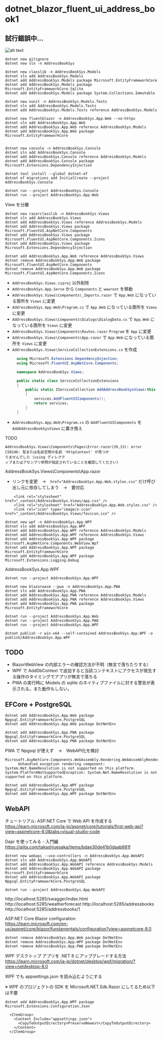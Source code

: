 # dotnet_blazor_fluent_ui_address_book1

## 試行錯誤中...

![alt text](images/README/image.png)

```
dotnet new gitignore
dotnet new sln -n AddressBookSys

dotnet new classlib -n AddressBookSys.Models
dotnet sln add AddressBookSys.Models
dotnet add AddressBookSys.Models package Microsoft.EntityFrameworkCore
dotnet add AddressBookSys.Models package Microsoft.EntityFrameworkCore.Sqlite
dotnet add AddressBookSys.Models package System.Collections.Immutable

dotnet new nunit -n AddressBookSys.Models.Tests
dotnet sln add AddressBookSys.Models.Tests
dotnet add AddressBookSys.Models.Tests reference AddressBookSys.Models

dotnet new fluentblazor -n AddressBookSys.App.Web --no-https
dotnet sln add AddressBookSys.App.Web
dotnet add AddressBookSys.App.Web reference AddressBookSys.Models
dotnet add AddressBookSys.App.Web package Microsoft.EntityFrameworkCore


```

```
dotnet new console -n AddressBookSys.Console
dotnet sln add AddressBookSys.Console
dotnet add AddressBookSys.Console reference AddressBookSys.Models
dotnet add AddressBookSys.Console package Microsoft.Extensions.DependencyInjection
```

```
dotnet tool install --global dotnet-ef
dotnet ef migrations add InitialCreate --project AddressBookSys.Console
```

```
dotnet run --project AddressBookSys.Console
dotnet run --project AddressBookSys.App.Web
```

View を分離
```
dotnet new razorclasslib -n AddressBookSys.Views
dotnet sln add AddressBookSys.Views
dotnet add AddressBookSys.Views reference AddressBookSys.Models
dotnet add AddressBookSys.Views package Microsoft.FluentUI.AspNetCore.Components
dotnet add AddressBookSys.Views package Microsoft.FluentUI.AspNetCore.Components.Icons
dotnet add AddressBookSys.Views package Microsoft.Extensions.DependencyInjection

dotnet add AddressBookSys.App.Web reference AddressBookSys.Views
dotnet remove AddressBookSys.App.Web package Microsoft.FluentUI.AspNetCore.Components
dotnet remove AddressBookSys.App.Web package Microsoft.FluentUI.AspNetCore.Components.Icons
```
* `AddressBookSys.Views.csproj` 以外削除
* `AddressBookSys.App.Serve` から `Components` と `wwwroot` を移動
* `AddressBookSys.Views\Components\_Imports.razor` で `App.Web` になっている箇所を `Views` に変更
* `AddressBookSys.App.Web\Program.cs` で `App.Web` になっている箇所を `Views` に変更
* `AddressBookSys.Views\Components\Dialogs\DialogData.cs` で `App.Web` になっている箇所を `Views` に変更
* `AddressBookSys.Views\Components\Routes.razor` `Program` を `App` に変更
* `AddressBookSys.Views\Components\App.razor` で `App.Web` になっている箇所を `Views` に変更
* `AddressBookSys.Views\ServiceCollectionExtensions.cs` を作成
  ```cs
    using Microsoft.Extensions.DependencyInjection;
    using Microsoft.FluentUI.AspNetCore.Components;

    namespace AddressBookSys.Views;

    public static class ServiceCollectionExtensions
    {
        public static IServiceCollection AddAddressBookSysViews(this IServiceCollection services)
        {
            services.AddFluentUIComponents();
            return services;
        }
    }
  ```
* `AddressBookSys.App.Web\Program.cs` の `AddFluentUIComponents` を `AddAddressBookSysViews` に置き換え

TODO
```
AddressBookSys.Views\Components\Pages\Error.razor(29,13): error CS0246: 型または名前空間の名前 'HttpContext' が見つか
りませんでした (using ディレクテ
ィブまたはアセンブリ参照が指定されていることを確認してください)
```

AddressBookSys.Views\Components\App.razor  
* リンクを変更　→　`href="AddressBookSys.App.Web.styles.css"` だけ呼び出し元に依存してしまう　→　要対応
```
    <link rel="stylesheet" href="_content/AddressBookSys.Views/app.css" />
    <link rel="stylesheet" href="AddressBookSys.App.Web.styles.css" />
    <link rel="icon" type="image/x-icon" href="_content/AddressBookSys.Views/favicon.ico" />
```


```
dotnet new wpf -n AddressBookSys.App.WPF
dotnet sln add AddressBookSys.App.WPF
dotnet add AddressBookSys.App.WPF reference AddressBookSys.Models
dotnet add AddressBookSys.App.WPF reference AddressBookSys.Views
dotnet add AddressBookSys.App.WPF package Microsoft.AspNetCore.Components.WebView.Wpf
dotnet add AddressBookSys.App.WPF package Microsoft.EntityFrameworkCore
dotnet add AddressBookSys.App.WPF package Microsoft.Extensions.Logging.Debug
```
<Project Sdk="Microsoft.NET.Sdk.Razor">
<RootNamespace>AddressBookSys.App.WPF</RootNamespace>

```
dotnet run --project AddressBookSys.App.WPF
```

```
dotnet new blazorwasm --pwa -n AddressBookSys.App.PWA
dotnet sln add AddressBookSys.App.PWA
dotnet add AddressBookSys.App.PWA reference AddressBookSys.Models
dotnet add AddressBookSys.App.PWA reference AddressBookSys.Views
dotnet add AddressBookSys.App.PWA package Microsoft.EntityFrameworkCore
```

```
dotnet run --project AddressBookSys.App.Web
dotnet run --project AddressBookSys.App.PWA
dotnet run --project AddressBookSys.App.WPF
```

```
dotnet publish -r win-x64 --self-contained AddressBookSys.App.WPF -o publish/AddressBookSys.App.WPF
```

## TODO
* BlazorWebView の内部エラーの確認方法が不明（無言で落ちたりする）
* WPF で AddDbContext で追加すると当該コンテキストにアクセスが発生する操作のタイミングでアプリが無言で落ちる
* PWA の実行時に Models の sqlite のネイティブファイルに対する警告が表示される。また動作もしない。

## EFCore + PostgreSQL

```
dotnet add AddressBookSys.App.Web package Npgsql.EntityFrameworkCore.PostgreSQL
dotnet add AddressBookSys.App.Web package DotNetEnv
```

```
dotnet add AddressBookSys.App.PWA package Npgsql.EntityFrameworkCore.PostgreSQL
dotnet add AddressBookSys.App.PWA package DotNetEnv
```

PWA で Npgsql が使えず　→　WebAPI化を検討
```
Microsoft.AspNetCore.Components.WebAssembly.Rendering.WebAssemblyRenderer[100]
      Unhandled exception rendering component: System.Net.NameResolution is not supported on this platform.
System.PlatformNotSupportedException: System.Net.NameResolution is not supported on this platform.
```

```
dotnet add AddressBookSys.App.WPF package Npgsql.EntityFrameworkCore.PostgreSQL
dotnet add AddressBookSys.App.WPF package DotNetEnv
```


## WebAPI

チュートリアル: ASP.NET Core で Web API を作成する  
https://learn.microsoft.com/ja-jp/aspnet/core/tutorials/first-web-api?view=aspnetcore-8.0&tabs=visual-studio-code  

Dapr を使ってみる - 入門編  
https://qiita.com/takashiuesaka/items/bdae30de41b0daab881f  

```
dotnet new webapi --use-controllers -n AddressBookSys.App.WebAPI
dotnet sln add AddressBookSys.App.WebAPI
dotnet add AddressBookSys.App.WebAPI reference AddressBookSys.Models
dotnet add AddressBookSys.App.WebAPI package Microsoft.EntityFrameworkCore
dotnet add AddressBookSys.App.WebAPI package Npgsql.EntityFrameworkCore.PostgreSQL
```

```
dotnet run --project AddressBookSys.App.WebAPI
```
http://localhost:5285/swagger/index.html
http://localhost:5285/weatherforecast
http://localhost:5285/addressbooks
http://localhost:5285/addressbooks/1

ASP.NET Core Blazor configuration  
https://learn.microsoft.com/en-us/aspnet/core/blazor/fundamentals/configuration?view=aspnetcore-8.0  

```
dotnet remove AddressBookSys.App.Web package DotNetEnv
dotnet remove AddressBookSys.App.WPF package DotNetEnv
dotnet remove AddressBookSys.App.PWA package DotNetEnv
```

WPF デスクトップ アプリを .NET 8 にアップグレードする方法  
https://learn.microsoft.com/ja-jp/dotnet/desktop/wpf/migration/?view=netdesktop-8.0  

WPF でも appsettings.json を読み込むようにする

※ WPF のプロジェクトの SDK を Microsoft.NET.Sdk.Razor にしてるため以下は不要

```
dotnet add AddressBookSys.App.WPF package Microsoft.Extensions.Configuration.Json
```
```
  <ItemGroup>
    <Content Include="appsettings.json">
      <CopyToOutputDirectory>PreserveNewest</CopyToOutputDirectory>
    </Content>
  </ItemGroup>
```